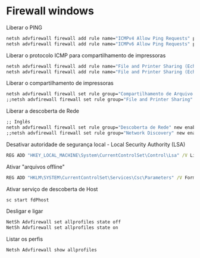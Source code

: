 # Firewall windows

Liberar o PING
```cmd
netsh advfirewall firewall add rule name="ICMPv4 Allow Ping Requests" protocol=icmpv4:8,any dir=in action=allow
netsh advfirewall firewall add rule name="ICMPv6 Allow Ping Requests" protocol=icmpv6:8,any dir=in action=allow
```

Liberar o protocolo ICMP para compartilhamento de impressoras
```cmd
netsh advfirewall firewall add rule name="File and Printer Sharing (Echo Request – ICMPv4-In)" protocol=icmpv4:8,any dir=in action=allow
netsh advfirewall firewall add rule name="File and Printer Sharing (Echo Request – ICMPv6-In)" protocol=icmpv6:8,any dir=in action=allow
```

Liberar o compartilhamento de impressoras
```cmd
netsh advfirewall firewall set rule group="Compartilhamento de Arquivo e Impressora" new enable=Yes
;;netsh advfirewall firewall set rule group="File and Printer Sharing" new enable=Yes
```

Liberar a descoberta de Rede
```cmd
;; Inglês
netsh advfirewall firewall set rule group="Descoberta de Rede" new enable=Yes
;;netsh advfirewall firewall set rule group="Network Discovery" new enable=Yes
```

Desativar autoridade de segurança local - Local Security Authority (LSA)
```cmd
REG ADD "HKEY_LOCAL_MACHINE\System\CurrentControlSet\Control\Lsa" /V LimitBlankPasswordUse /T REG_DWORD /D 0 /F
```

Ativar "arquivos offline"
```cmd
REG ADD "HKLM\SYSTEM\CurrentControlSet\Services\Csc\Parameters" /V FormatDatabase /T REG_DWORD /D 1 /F

```

Ativar serviço de descoberta de Host
```cmd
sc start fdPhost
```


Desligar e ligar
```cmd
NetSh Advfirewall set allprofiles state off
NetSh Advfirewall set allprofiles state on
```

Listar os perfis
```cmd
Netsh Advfirewall show allprofiles
```
